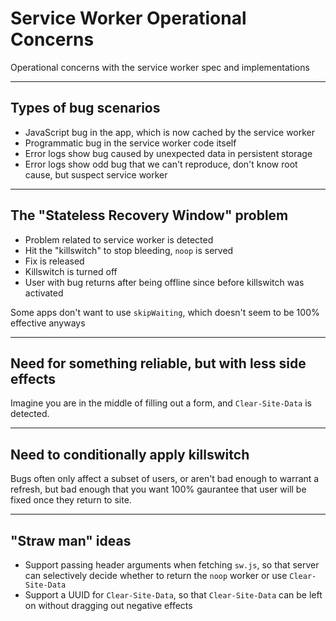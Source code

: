 # Service Worker Operational Concerns

Operational concerns with the service worker spec and implementations

---

## Types of bug scenarios

* JavaScript bug in the app, which is now cached by the service worker
* Programmatic bug in the service worker code itself
* Error logs show bug caused by unexpected data in persistent storage
* Error logs show odd bug that we can't reproduce, don't know root cause, but suspect service worker

---

## The "Stateless Recovery Window" problem

* Problem related to service worker is detected
* Hit the "killswitch" to stop bleeding, `noop` is served
* Fix is released
* Killswitch is turned off
* User with bug returns after being offline since before killswitch was activated

Some apps don't want to use `skipWaiting`, which doesn't seem to be 100% effective anyways

---

## Need for something reliable, but with less side effects
Imagine you are in the middle of filling out a form, and `Clear-Site-Data` is detected.

---

## Need to conditionally apply killswitch

Bugs often only affect a subset of users, or aren't bad enough to warrant a refresh, but bad enough that you want 100% gaurantee that user will be fixed once they return to site.

---

## "Straw man" ideas

* Support passing header arguments when fetching `sw.js`, so that server can selectively decide whether to return the `noop` worker or use `Clear-Site-Data`
* Support a UUID for `Clear-Site-Data`, so that `Clear-Site-Data` can be left on without dragging out negative effects